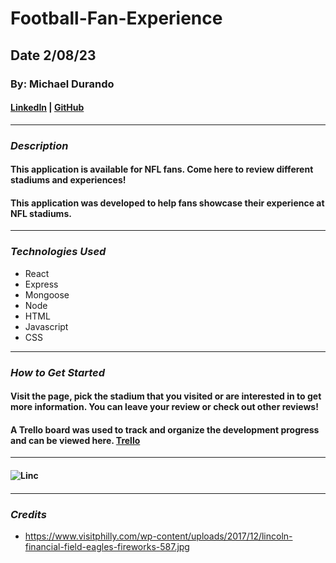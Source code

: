 # Football-Fan-Experience

## Date 2/08/23

### By: Michael Durando

#### [LinkedIn](https://www.linkedin.com/in/michael-durando-101050138/) | [GitHub](https://github.com/mjdurando82)

---

### **_Description_**

#### This application is available for NFL fans. Come here to review different stadiums and experiences!

#### This application was developed to help fans showcase their experience at NFL stadiums.

---

### **_Technologies Used_**

- React
- Express
- Mongoose
- Node
- HTML
- Javascript
- CSS

---

### **_How to Get Started_**

#### Visit the page, pick the stadium that you visited or are interested in to get more information. You can leave your review or check out other reviews!

#### A Trello board was used to track and organize the development progress and can be viewed here. [Trello](https://trello.com/b/9x63GvUm/football-fan-experience)

---

#### ![Linc](https://www.visitphilly.com/wp-content/uploads/2017/12/lincoln-financial-field-eagles-fireworks-587.jpg)

####

---

### **_Credits_**

- https://www.visitphilly.com/wp-content/uploads/2017/12/lincoln-financial-field-eagles-fireworks-587.jpg

```

```
